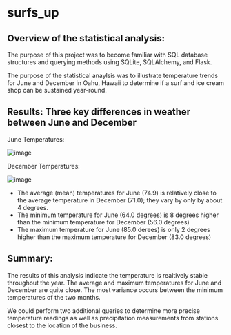 # surfs_up

## Overview of the statistical analysis: 
The purpose of this project was to become familiar with SQL database structures and querying methods using SQLite, SQLAlchemy, and Flask. 

The purpose of the statistical anaylsis was to illustrate temperature trends for June and December in Oahu, Hawaii to determine if a surf and ice cream shop can be sustained year-round.  

## Results: Three key differences in weather between June and December
June Temperatures: 

![image](https://user-images.githubusercontent.com/84869167/130708080-a01ec84b-fd5c-4196-a141-a26f0cae06fb.png)

December Temperatures: 

![image](https://user-images.githubusercontent.com/84869167/130708104-fdd8a422-b0f0-4f47-9306-e8bbdd608c14.png)

* The average (mean) temperatures for June (74.9) is relatively close to the average temperature in December (71.0); they vary by only by about 4 degrees.
* The minimum temperature for June (64.0 degrees) is 8 degrees higher than the minimum temperature for December (56.0 degrees)
* The maximum temperature for June (85.0 derees) is only 2 degrees higher than the maximum temperature for December (83.0 degrees)

## Summary:
The results of this analysis indicate the temperature is realtively stable throughout the year. The average and maximum temperatures for June and December are quite close. The most variance occurs between the minimum temperatures of the two months. 

We could perform two additional queries to determine more precise temperature readings as well as precipitation measurements from stations closest to the location of the business. 





